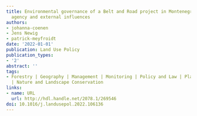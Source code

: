 ```yaml
---
title: Environmental governance of a Belt and Road project in Montenegro – National
  agency and external influences
authors:
- johanna-coenen
- Jens Newig
- patrick-meyfroidt
date: '2022-01-01'
publication: Land Use Policy
publication_types:
- '2'
abstract: ''
tags:
- Forestry | Geography | Management | Monitoring | Policy and Law | Planning and Development
  | Nature and Landscape Conservation
links:
- name: URL
  url: http://hdl.handle.net/2078.1/269546
doi: 10.1016/j.landusepol.2022.106136
---
```

